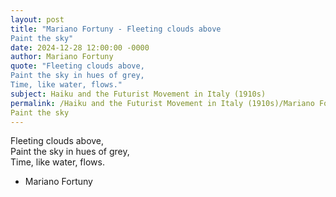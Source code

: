 ```yaml
---
layout: post
title: "Mariano Fortuny - Fleeting clouds above  
Paint the sky"
date: 2024-12-28 12:00:00 -0000
author: Mariano Fortuny
quote: "Fleeting clouds above,  
Paint the sky in hues of grey,  
Time, like water, flows."
subject: Haiku and the Futurist Movement in Italy (1910s)
permalink: /Haiku and the Futurist Movement in Italy (1910s)/Mariano Fortuny/Mariano Fortuny - Fleeting clouds above  
Paint the sky
---
```


Fleeting clouds above,  
Paint the sky in hues of grey,  
Time, like water, flows.

- Mariano Fortuny

